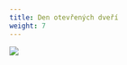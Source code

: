 ```yaml
---
title: Den otevřených dveří
weight: 7
---
```

![](/images/uploads/2020_09_03_den-otevrenych-dveri.jpg)